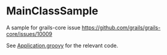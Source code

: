 # MainClassSample
A sample for grails-core issue https://github.com/grails/grails-core/issues/10009

See [Application.groovy](https://github.com/budjb/MainClassSample/blob/master/grails-app/init/com/budjb/sample/Application.groovy) for the relevant code.
